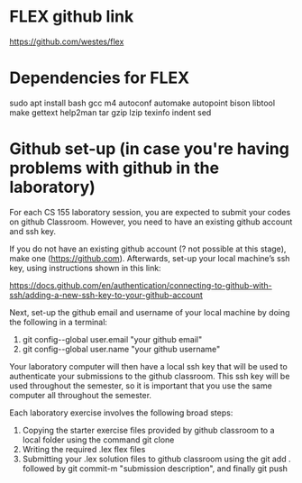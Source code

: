 # FLEX github link

https://github.com/westes/flex

# Dependencies for FLEX

sudo apt install bash gcc m4 autoconf automake autopoint bison libtool make gettext help2man tar gzip lzip texinfo indent sed

# Github set-up (in case you're having problems with github in the laboratory)

For each CS 155 laboratory session, you are expected to submit your codes on github Classroom. However, you need to have an existing github account and ssh key.

If you do not have an existing github account (? not possible at this stage), make one (https://github.com). Afterwards, set-up your local machine’s ssh key, using instructions shown in this link:

https://docs.github.com/en/authentication/connecting-to-github-with-ssh/adding-a-new-ssh-key-to-your-github-account

Next, set-up the github email and username of your local machine by doing the following in a terminal:

1. git config--global user.email "your github email" 
2. git config--global user.name "your github username"

Your laboratory computer will then have a local ssh key that will be used to authenticate your submissions to the github classroom. This ssh key will be used throughout the semester, so it is important that you use the same computer all throughout the semester.

Each laboratory exercise involves the following broad steps: 

1. Copying the starter exercise files provided by github classroom to a local folder using the command git clone
2. Writing the required .lex flex files
3. Submitting your .lex solution files to github classroom using the git add . followed by git commit-m "submission description", and finally git push
